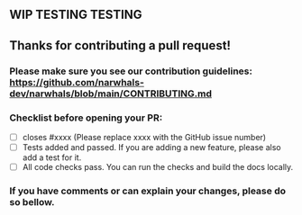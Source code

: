 ## WIP TESTING TESTING

## Thanks for contributing a pull request! 
### Please make sure you see our contribution guidelines: https://github.com/narwhals-dev/narwhals/blob/main/CONTRIBUTING.md

### Checklist before opening your PR:

- [ ] closes #xxxx (Please replace xxxx with the GitHub issue number)
- [ ] Tests added and passed. If you are adding a new feature, please also add a test for it. 
- [ ] All code checks pass. You can run the checks and build the docs locally.

### If you have comments or can explain your changes, please do so bellow.
